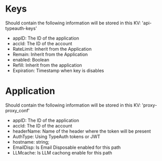 


# Keys 

Should contain the following information will be stored in this KV: 'api-typeauth-keys'

- appID: The ID of the application
- accId: The ID of the account
- RateLimit: Inherit from the Application
- Remain: Inherit from the Application
- enabled: Boolean
- Refill: Inherit from the application
- Expiration: Timestamp when key is disables

# Application

Should contain the following information will be stored in this KV: 'proxy-proxy_conf'

- appID: The ID of the application
- accId: The ID of the account
- headerName: Name of the header where the token will be present
- AuthType: Using TypeAuth tokens or JWT
- hostname: string;
- EmailDisp: Is Email Disposable enabled for this path
- LLMcache: Is LLM cachong enable for this path

